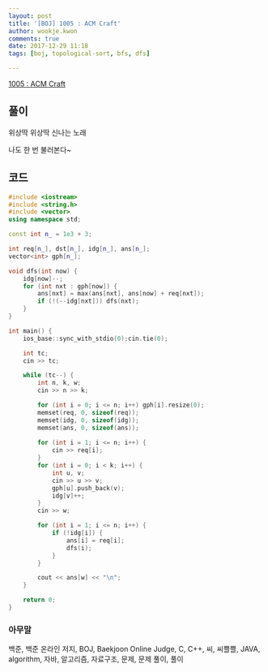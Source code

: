 ```yaml
---
layout: post
title: '[BOJ] 1005 : ACM Craft'
author: wookje.kwon
comments: true
date: 2017-12-29 11:18
tags: [boj, topological-sort, bfs, dfs]

---
```


[1005 : ACM Craft](https://www.acmicpc.net/problem/1005)

## 풀이

위상딱 위상딱 신나는 노래

나도 한 번 불러본다~

## 코드

```cpp
#include <iostream>
#include <string.h>
#include <vector>
using namespace std;

const int n_ = 1e3 + 3;

int req[n_], dst[n_], idg[n_], ans[n_];
vector<int> gph[n_];

void dfs(int now) {
	idg[now]--;
	for (int nxt : gph[now]) {
		ans[nxt] = max(ans[nxt], ans[now] + req[nxt]);
		if (!(--idg[nxt])) dfs(nxt);
	}
}

int main() {
	ios_base::sync_with_stdio(0);cin.tie(0);

	int tc;
	cin >> tc;

	while (tc--) {
		int n, k, w;
		cin >> n >> k;

		for (int i = 0; i <= n; i++) gph[i].resize(0);
		memset(req, 0, sizeof(req));
		memset(idg, 0, sizeof(idg));
		memset(ans, 0, sizeof(ans));
		
		for (int i = 1; i <= n; i++) {
			cin >> req[i];
		}
		for (int i = 0; i < k; i++) {
			int u, v;
			cin >> u >> v;
			gph[u].push_back(v);
			idg[v]++;
		}
		cin >> w;

		for (int i = 1; i <= n; i++) {
			if (!idg[i]) {
				ans[i] = req[i];
				dfs(i);
			}
		}

		cout << ans[w] << "\n";
	}

	return 0;
}
```

### 아무말  
백준, 백준 온라인 저지, BOJ, Baekjoon Online Judge, C, C++, 씨, 씨쁠쁠, JAVA, algorithm, 자바, 알고리즘, 자료구조, 문제, 문제 풀이, 풀이